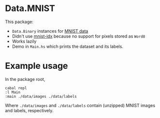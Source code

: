 # Data.MNIST

This package:

- `Data.Binary` instances for [MNIST data](http://yann.lecun.com/exdb/mnist/)
- Didn't use [mnist-idx][mnist-idx] because no support for pixels stored as
  `Word8`
- Works lazily
- Demo in `Main.hs` which prints the dataset and its labels.

[mnist-idx]: https://hackage.haskell.org/package/mnist-idx-0.1.2.8/docs/Data-IDX.html

# Example usage

In the package root,

    cabal repl
    :l Main
    :main ./data/images ./data/labels

Where `./data/images` and `./data/labels` contain (unzipped) MNIST images and
labels, respectively.
